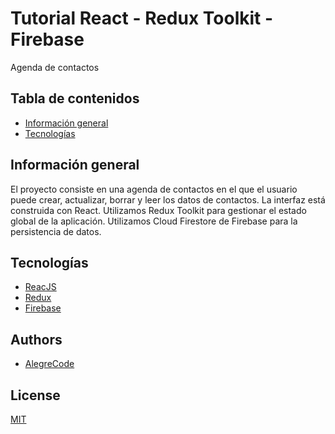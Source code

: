 # Tutorial React - Redux Toolkit - Firebase
Agenda de contactos

## Tabla de contenidos

* [Información general](#información-general)
* [Tecnologías](#tecnologías)


## Información general

El proyecto consiste en una agenda de contactos en el que el usuario puede crear, actualizar, borrar y leer los datos de contactos. La interfaz está construida con React. Utilizamos Redux Toolkit para gestionar el estado global de la aplicación. Utilizamos Cloud Firestore de Firebase para la persistencia de datos.

## Tecnologías

* [ReacJS](https://react.dev/)
* [Redux](https://redux.js.org/)
* [Firebase](https://firebase.google.com/?hl=es)

## Authors

- [AlegreCode](https://github.com/AlegreCode)


## License

[MIT](https://choosealicense.com/licenses/mit/)
